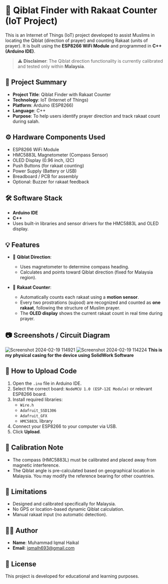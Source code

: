 # 🕋 Qiblat Finder with Rakaat Counter (IoT Project)

This is an Internet of Things (IoT) project developed to assist Muslims in locating the Qiblat (direction of prayer) and counting Rakaat (units of prayer). It is built using the **ESP8266 WiFi Module** and programmed in **C++ (Arduino IDE)**.

> ⚠️ **Disclaimer**: The Qiblat direction functionality is currently calibrated and tested only within **Malaysia**.

## 📌 Project Summary

- **Project Title**: Qiblat Finder with Rakaat Counter
- **Technology**: IoT (Internet of Things)
- **Platform**: Arduino (ESP8266)
- **Language**: C++
- **Purpose**: To help users identify prayer direction and track rakaat count during salah.

## ⚙️ Hardware Components Used

- ESP8266 WiFi Module
- HMC5883L Magnetometer (Compass Sensor)
- OLED Display (0.96 inch, I2C)
- Push Buttons (for rakaat counting)
- Power Supply (Battery or USB)
- Breadboard / PCB for assembly
- Optional: Buzzer for rakaat feedback

## 🛠️ Software Stack

- **Arduino IDE**
- **C++**
- Uses built-in libraries and sensor drivers for the HMC5883L and OLED display.

## 💡 Features

- 📍 **Qiblat Direction**:
  - Uses magnetometer to determine compass heading.
  - Calculates and points toward Qiblat direction (fixed for Malaysia region).

- 🙏 **Rakaat Counter**:
  - Automatically counts each rakaat using a **motion sensor**.
  - Every two prostrations (sujood) are recognized and counted as **one rakaat**, following the structure of Muslim prayer.
  - The **OLED display** shows the current rakaat count in real time during prayer.

## 📷 Screenshots / Circuit Diagram

![Screenshot 2024-02-19 114921](https://github.com/user-attachments/assets/0aa5674e-d3b1-4a6b-a4ed-73011ce2642a)
![Screenshot 2024-02-19 114224](https://github.com/user-attachments/assets/3db2be3c-12e4-46e9-85d1-c626ab0c110b)
**This is my physical casing for the device using SolidWork Software**

## 🚀 How to Upload Code

1. Open the `.ino` file in Arduino IDE.
2. Select the correct board: `NodeMCU 1.0 (ESP-12E Module)` or relevant ESP8266 board.
3. Install required libraries:
   - `Wire.h`
   - `Adafruit_SSD1306`
   - `Adafruit_GFX`
   - `HMC5883L` library
4. Connect your ESP8266 to your computer via USB.
5. Click **Upload**.

## 📡 Calibration Note

- The compass (HMC5883L) must be calibrated and placed away from magnetic interference.
- The Qiblat angle is pre-calculated based on geographical location in Malaysia. You may modify the reference bearing for other countries.

## 📍 Limitations

- Designed and calibrated specifically for Malaysia.
- No GPS or location-based dynamic Qiblat calculation.
- Manual rakaat input (no automatic detection).

## 🙋‍♂️ Author

- **Name**: Muhammad Iqmal Haikal  
- **Email**: iqmalh693@gmail.com

## 📜 License

This project is developed for educational and learning purposes.

